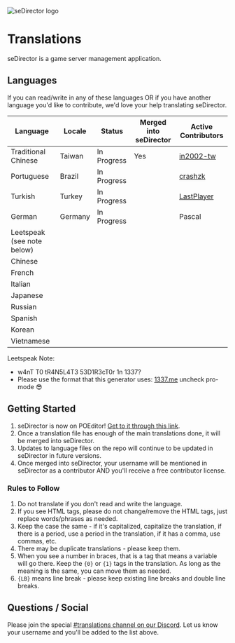 ![seDirector logo](https://sedirector.net/assets/images/logo.jpg)

# Translations

seDirector is a game server management application.

## Languages

If you can read/write in any of these languages OR if you have another language you'd like to contribute, we'd love your help translating seDirector.

|Language|Locale|Status|Merged into seDirector|Active Contributors|
|--|--|--|--|--|
|Traditional Chinese|Taiwan|In Progress|Yes|[in2002-tw](https://github.com/in2002-tw)|
|Portuguese|Brazil|In Progress||[crashzk](https://github.com/crashzk)|
|Turkish|Turkey|In Progress||[LastPlayer](https://github.com/LastPlayerTR)|
|German|Germany|In Progress||Pascal|
|Leetspeak (see note below)|||
|Chinese|||
|French|||
|Italian|||
|Japanese|||
|Russian|||
|Spanish|||
|Korean|||
|Vietnamese|||

Leetspeak Note:
- w4nT T0 tR4N5L4T3 53D1R3cT0r 1n 1337?
- Please use the format that this generator uses: [1337.me](https://1337.me) uncheck pro-mode 😎

## Getting Started

1.  seDirector is now on POEditor! [Get to it through this link](https://sedirector.net/translations/poeditor).
2.  Once a translation file has enough of the main translations done, it will be merged into seDirector.
3.  Updates to language files on the repo will continue to be updated in seDirector in future versions.
4.  Once merged into seDirector, your username will be mentioned in seDirector as a contributor AND you'll receive a free contributor license.

### Rules to Follow

1.  Do not translate if you don't read and write the language.
2.  If you see HTML tags, please do not change/remove the HTML tags, just replace words/phrases as needed.
3.  Keep the case the same - if it's capitalized, capitalize the translation, if there is a period, use a period in the translation, if it has a comma, use commas, etc.
4.  There may be duplicate translations - please keep them.
5.  When you see a number in braces, that is a tag that means a variable will go there. Keep the `{0}` or `{1}` tags in the translation. As long as the meaning is the same, you can move them as needed.
6.  `{LB}` means line break - please keep existing line breaks and double line breaks.

## Questions / Social

Please join the special [#translations channel on our Discord](https://sedirector.net/discord/translations). Let us know your username and you'll be added to the list above.
